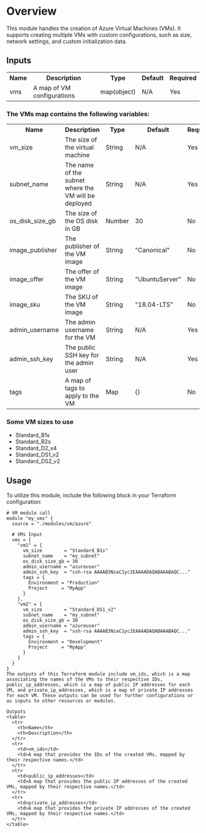# Overview
This module handles the creation of Azure Virtual Machines (VMs). It supports creating multiple VMs with custom configurations, such as size, network settings, and custom initialization data.

## Inputs
<table>
  <tr>
    <th>Name</th>
    <th>Description</th>
    <th>Type</th>
    <th>Default</th>
    <th>Required</th>
  </tr>
  <tr>
    <td>vms</td>
    <td>A map of VM configurations</td>
    <td>map(object)</td>
    <td>N/A</td>
    <td>Yes</td>
  </tr>
</table>

### The VMs map contains the following variables:

<table>
  <tr>
    <th>Name</th>
    <th>Description</th>
    <th>Type</th>
    <th>Default</th>
    <th>Required</th>
  </tr>
  <tr>
    <td>vm_size</td>
    <td>The size of the virtual machine</td>
    <td>String</td>
    <td>N/A</td>
    <td>Yes</td>
  </tr>
  <tr>
    <td>subnet_name</td>
    <td>The name of the subnet where the VM will be deployed</td>
    <td>String</td>
    <td>N/A</td>
    <td>Yes</td>
  </tr>
  <tr>
    <td>os_disk_size_gb</td>
    <td>The size of the OS disk in GB</td>
    <td>Number</td>
    <td>30</td>
    <td>No</td>
  </tr>
  <tr>
    <td>image_publisher</td>
    <td>The publisher of the VM image</td>
    <td>String</td>
    <td>"Canonical"</td>
    <td>No</td>
  </tr>
  <tr>
    <td>image_offer</td>
    <td>The offer of the VM image</td>
    <td>String</td>
    <td>"UbuntuServer"</td>
    <td>No</td>
  </tr>
  <tr>
    <td>image_sku</td>
    <td>The SKU of the VM image</td>
    <td>String</td>
    <td>"18.04-LTS"</td>
    <td>No</td>
  </tr>
  <tr>
    <td>admin_username</td>
    <td>The admin username for the VM</td>
    <td>String</td>
    <td>N/A</td>
    <td>Yes</td>
  </tr>
  <tr>
    <td>admin_ssh_key</td>
    <td>The public SSH key for the admin user</td>
    <td>String</td>
    <td>N/A</td>
    <td>Yes</td>
  </tr>
  <tr>
    <td>tags</td>
    <td>A map of tags to apply to the VM</td>
    <td>Map</td>
    <td>{}</td>
    <td>No</td>
  </tr>
</table>

### Some VM sizes to use
- Standard_B1s
- Standard_B2s
- Standard_D2_v4
- Standard_DS1_v2
- Standard_DS2_v2

## Usage
To utilize this module, include the following block in your Terraform configuration:

```hcl
# VM module call
module "my_vms" {
  source = "./modules/vm/azure"

  # VMs Input
  vms = {
    "vm1" = {
      vm_size        = "Standard_B1s"
      subnet_name    = "my_subnet"
      os_disk_size_gb = 30
      admin_username = "azureuser"
      admin_ssh_key  = "ssh-rsa AAAAB3NzaC1yc2EAAAADAQABAAABAQC..."
      tags = {
        Environment = "Production"
        Project     = "MyApp"
      }
    },
    "vm2" = {
      vm_size        = "Standard_DS1_v2"
      subnet_name    = "my_subnet"
      os_disk_size_gb = 30
      admin_username = "azureuser"
      admin_ssh_key  = "ssh-rsa AAAAB3NzaC1yc2EAAAADAQABAAABAQC..."
      tags = {
        Environment = "Development"
        Project     = "MyApp"
      }
    }
  }
}
The outputs of this Terraform module include vm_ids, which is a map associating the names of the VMs to their respective IDs, public_ip_addresses, which is a map of public IP addresses for each VM, and private_ip_addresses, which is a map of private IP addresses for each VM. These outputs can be used for further configurations or as inputs to other resources or modules.

Outputs
<table>
  <tr>
    <th>Name</th>
    <th>Description</th>
  </tr>
  <tr>
    <td>vm_ids</td>
    <td>A map that provides the IDs of the created VMs, mapped by their respective names.</td>
  </tr>
  <tr>
    <td>public_ip_addresses</td>
    <td>A map that provides the public IP addresses of the created VMs, mapped by their respective names.</td>
  </tr>
  <tr>
    <td>private_ip_addresses</td>
    <td>A map that provides the private IP addresses of the created VMs, mapped by their respective names.</td>
  </tr>
</table>
```
